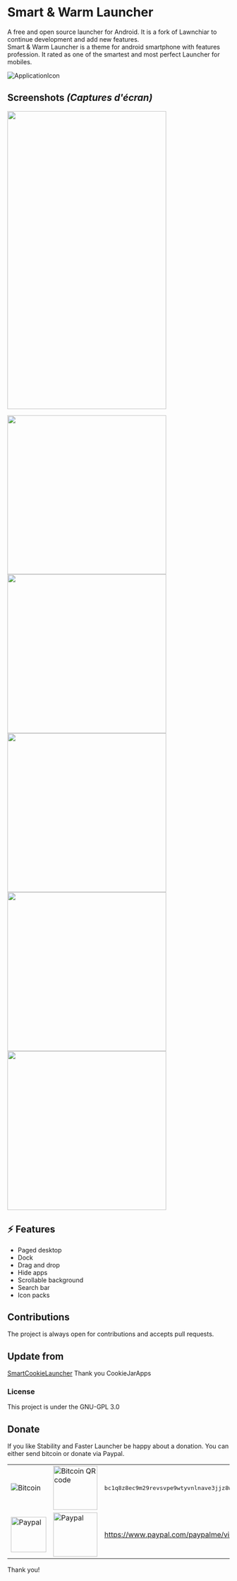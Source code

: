 # Smart & Warm Launcher
A free and open source launcher for Android. It is a fork of Lawnchiar to continue development and add new features.  
Smart & Warm Launcher is a theme for android smartphone with features profession. It rated as one of the smartest and most perfect Launcher for mobiles.

![ApplicationIcon](metadata/ic_launcher_foreground.png)

## Screenshots *(Captures d'écran)*

<img src="metadata/Screenshot_20211028-092942.png" width="360" height="675">

<img src="metadata/Screenshot_20211028-093000.png" width="360"><img src="metadata/Screenshot_20211028-093017.png" width="360">
<img src="metadata/Screenshot_20211028-093035.png" width="360"><img src="metadata/Screenshot_20211028-093042.png" width="360">
<img src="metadata/Screenshot_20211028-093054.png" width="360">


## ⚡ Features

  * Paged desktop
  * Dock
  * Drag and drop
  * Hide apps
  * Scrollable background
  * Search bar
  * Icon packs

## Contributions

The project is always open for contributions and accepts pull requests. 

## Update from
[SmartCookieLauncher](https://github.com/CookieJarApps/SmartCookieLauncher)
Thank you CookieJarApps

### License

This project is under the GNU-GPL 3.0

## Donate
If you like Stability and Faster Launcher be happy about a donation. You can either send bitcoin or donate via Paypal.

<table>
  <tr>
    <td><img src="https://bitcoin.org/img/icons/logotop.svg" alt="Bitcoin"></td>
    <td><img src="http://thegioilaptrinh.net/donate/bitcoind.png" alt="Bitcoin QR code" width="100px"></td>
    <td><samp>bc1q8z8ec9m29revsvpe9wtyvnlnave3jjz8w47snd</samp></td>
  </tr>
  <tr>
    <td><a href="https://www.paypal.com/paypalme/vietnux"><img src="https://www.paypalobjects.com/digitalassets/c/website/logo/full-text/pp_fc_hl.svg" alt="Paypal" width="80px" ></a></td>
    <td><a href="https://www.paypal.com/paypalme/vietnux"><img src="gui/paypal.svg" alt="Paypal" width="100px"></a></td>
    <td><a href="https://www.paypal.com/paypalme/vietnux">https://www.paypal.com/paypalme/vietnux</a></td>
  </tr>
</table>

Thank you!
